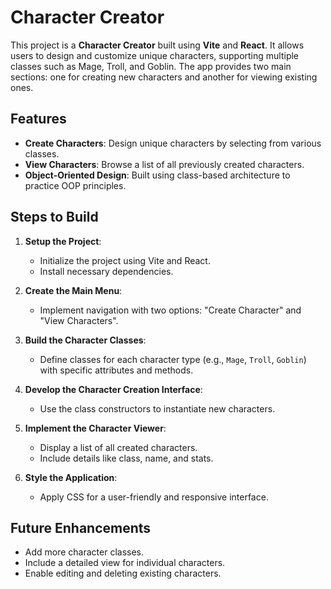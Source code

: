 # Character Creator

This project is a **Character Creator** built using **Vite** and **React**. It allows users to design and customize unique characters, supporting multiple classes such as Mage, Troll, and Goblin. The app provides two main sections: one for creating new characters and another for viewing existing ones.

## Features

- **Create Characters**: Design unique characters by selecting from various classes.
- **View Characters**: Browse a list of all previously created characters.
- **Object-Oriented Design**: Built using class-based architecture to practice OOP principles.

## Steps to Build

1. **Setup the Project**:

   - Initialize the project using Vite and React.
   - Install necessary dependencies.

2. **Create the Main Menu**:

   - Implement navigation with two options: "Create Character" and "View Characters".

3. **Build the Character Classes**:

   - Define classes for each character type (e.g., `Mage`, `Troll`, `Goblin`) with specific attributes and methods.

4. **Develop the Character Creation Interface**:

   - Use the class constructors to instantiate new characters.

5. **Implement the Character Viewer**:

   - Display a list of all created characters.
   - Include details like class, name, and stats.

6. **Style the Application**:

   - Apply CSS for a user-friendly and responsive interface.

## Future Enhancements

- Add more character classes.
- Include a detailed view for individual characters.
- Enable editing and deleting existing characters.
